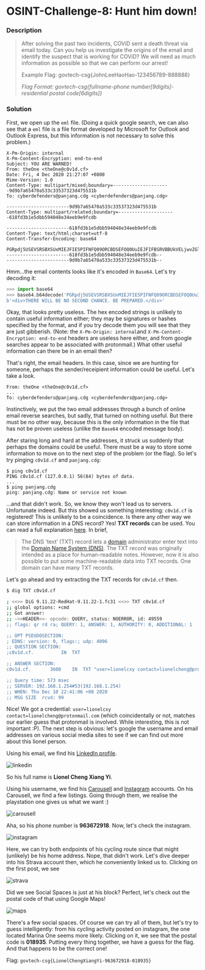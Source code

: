 # OSINT-Challenge-8: Hunt him down!

### Description

> After solving the  past two incidents, COViD sent a death threat via email today. Can you  help us investigate the origins of the email and identify the suspect  that is working for COViD? We will need as much information as possible  so that we can perform our arrest! 
>
> Example Flag: govtech-csg{JohnLeeHaoHao-123456789-888888} 
>
> *Flag Format: govtech-csg{fullname-phone number[9digits]-residential postal code[6digits]}* 

### Solution

First, we open up the `eml` file. (Doing a quick google search, we can also see that a `eml` file is a file format developed by Microsoft for Outlook and Outlook Express, but this information is not necessary to solve this problem.)

```
X-Pm-Origin: internal
X-Pm-Content-Encryption: end-to-end
Subject: YOU ARE WARNED!
From: theOne <theOne@c0v1d.cf>
Date: Fri, 4 Dec 2020 21:27:07 +0800
Mime-Version: 1.0
Content-Type: multipart/mixed;boundary=---------------------9d9b7a65470a533c33537323d475531b
To: cyberdefenders@panjang.cdg <cyberdefenders@panjang.cdg>

-----------------------9d9b7a65470a533c33537323d475531b
Content-Type: multipart/related;boundary=---------------------618fd3b1e5dbb594048e34eeb9e9fcdb

-----------------------618fd3b1e5dbb594048e34eeb9e9fcdb
Content-Type: text/html;charset=utf-8
Content-Transfer-Encoding: base64

PGRpdj5USEVSRSBXSUxMIEJFIE5PIFNFQ09ORCBDSEFOQ0UuIEJFIFBSRVBBUkVELjwvZGl2Pg==
-----------------------618fd3b1e5dbb594048e34eeb9e9fcdb--
-----------------------9d9b7a65470a533c33537323d475531b--
```

Hmm...the email contents looks like it's encoded in `Base64`. Let's try decoding it:

```python
>>> import base64
>>> base64.b64decode('PGRpdj5USEVSRSBXSUxMIEJFIE5PIFNFQ09ORCBDSEFOQ0UuIEJFIFBSRVBBUkVELjwvZGl2Pg==')
b'<div>THERE WILL BE NO SECOND CHANCE. BE PREPARED.</div>'
```

Okay, that looks pretty useless. The hex encoded strings is unlikely to contain useful information either; they may be signatures or hashes specified by the format, and if you try decode them you will see that they are just gibberish. (Note: the `X-Pm-Origin: internal`and `X-Pm-Content-Encryption: end-to-end` headers are useless here either, and from google searches appear to be associated with protonmail.) What other useful information can there be in an email then?

That's right, the email headers. In this case, since we are hunting for someone, perhaps the sender/receipient information could be useful. Let's take a look.

```
From: theOne <theOne@c0v1d.cf>
...
To: cyberdefenders@panjang.cdg <cyberdefenders@panjang.cdg>
```

Instinctively, we put the two email addresses through a bunch of online email reverse searches, but sadly, that turned on nothing useful. But there must be no other way, because this is the only information in the file that has not be proven useless (unlike the `Base64` encoded message body).

After staring long and hard at the addresses, it struck us suddenly that perhaps the domains could be useful. There must be a way to store some information to move on to the next step of the problem (or the flag). So let's try pinging `c0v1d.cf` and `panjang.cdg`:

```
$ ping c0v1d.cf
PING c0v1d.cf (127.0.0.1) 56(84) bytes of data.
...
$ ping panjang.cdg
ping: panjang.cdg: Name or service not known
```

...and that didn't work. So, we know they won't lead us to servers. Unfortunate indeed. But this showed us something interesting: `c0v1d.cf` is registered! This is unlikely to be a coincidence. Is there any other way we can store information in a DNS record? Yes! **TXT records** can be used. You can read a full explanation [here](https://www.cloudflare.com/learning/dns/dns-records/dns-txt-record/). In brief,

>The DNS ‘text’ (TXT) record lets a [domain](https://www.cloudflare.com/learning/dns/glossary/what-is-a-domain-name/) administrator enter text into the [Domain Name System (DNS)](https://www.cloudflare.com/learning/dns/what-is-dns/).
>The TXT record was originally intended as a place for human-readable 
>notes. However, now it is also possible to put some machine-readable 
>data into TXT records. One domain can have many TXT records.

Let's go ahead and try extracting the TXT records for `c0v1d.cf` then.

```sh
$ dig TXT c0v1d.cf

; <<>> DiG 9.11.22-RedHat-9.11.22-1.fc31 <<>> TXT c0v1d.cf
;; global options: +cmd
;; Got answer:
;; ->>HEADER<<- opcode: QUERY, status: NOERROR, id: 49559
;; flags: qr rd ra; QUERY: 1, ANSWER: 1, AUTHORITY: 0, ADDITIONAL: 1

;; OPT PSEUDOSECTION:
; EDNS: version: 0, flags:; udp: 4096
;; QUESTION SECTION:
;c0v1d.cf.			IN	TXT

;; ANSWER SECTION:
c0v1d.cf.		3600	IN	TXT	"user=lionelcxy contact=lionelcheng@protonmail.com"

;; Query time: 573 msec
;; SERVER: 192.168.1.254#53(192.168.1.254)
;; WHEN: Thu Dec 10 22:41:06 +08 2020
;; MSG SIZE  rcvd: 99
```

Nice! We got a credential: `user=lionelcxy contact=lionelcheng@protonmail.com` (which coincidentally or not, matches our earlier guess that protonmail is involved. While interesting, this is not important :P). The next step is obvious: let's google the username and email addresses on various social media sites to see if we can find out more about this lionel person.

Using his email, we find his [LinkedIn profile](https://sg.linkedin.com/in/cheng-xiang-yi-0a4b891b9).

![linkedin](./images/linkedin.png)

So his full name is **Lionel Cheng Xiang Yi**.

Using his username, we find his [Carousell](https://www.carousell.sg/lionelcxy/) and [Instagram](https://www.instagram.com/lionelcxy/) accounts. On his Carousell, we find a few listings. Going through them, we realise the playstation one gives us what we want :)

![carousell](./images/carousell.png)

Aha, so his phone number is **963672918**. Now, let's check the instagram.

![instagram](./images/instagram.png)

Here, we can try both endpoints of his cycling route since that might (unlikely) be his home address. Nope, that didn't work. Let's dive deeper into his Strava account then, which he conveniently linked us to. Clicking on the first post, we see

![strava](./images/strava.png)

Did we see Social Spaces is just at his block? Perfect, let's check out the postal code of that using Google Maps!

![maps](./images/maps.png)

There's a few social spaces. Of course we can try all of them, but let's try to guess intelligently: from his cycling activity posted on instagram, the one located Marina One seems more likely. Clicking on it, we see that the postal code is **018935**. Putting every thing together, we have a guess for the flag. And that happens to be the correct one!

Flag: `govtech-csg{LionelChengXiangYi-963672918-018935}`
